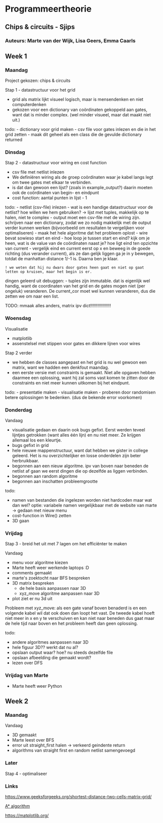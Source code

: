 # Programmeertheorie

## Chips & circuits - Sjips

### Auteurs: Marte van der Wijk, Lisa Geers, Emma Caarls

## Week 1

### Maandag

Project gekozen: chips & circuits

Stap 1 - datastructuur voor het grid
  - grid als matrix lijkt visueel logisch, maar is mensendenken en niet computerdenken
  - gekozen voor een dictionary van coördinaten gekoppeld aan gates, want dat is minder complex. (wel minder visueel, maar dat maakt niet uit.)

  todo:
    - dictionary voor grid maken
    - csv file voor gates inlezen en die in het grid zetten
    - maak dit geheel als een class die de gevulde dictionary returned

### Dinsdag

Stap 2 - datastructuur voor wiring en cost function
  - csv file met netlist inlezen
  - We definiëren wiring als de groep coördinaten waar je kabel langs legt om twee gates met elkaar te verbinden.
  - is dat dan gewoon een lijst? (zoals in example_output?) daarin moeten ook de coördinaten van begin- en eindpunt
  - cost function: aantal punten in lijst - 1

  todo:
    - netlist (csv-file) inlezen
    - wat is een handige datastructuur voor de netlist? hoe willen we hem gebruiken? -> lijst met tuples, makkelijk op te halen, niet te complex
    - output moet een csv-file met de wiring zijn. schrijven naar een dictionary, zodat we zo nodig makkelijk met de output verder kunnen werken (bijvoorbeeld om resultaten te vergelijken voor optimaliseren)
    - maak het hele algoritme dat het probleem oplost
    - wire bevat sowieso start en eind
    - hoe loop je tussen start en eind? kijk om je heen, wat is de value van de coördinaten naast je? hoe ligt eind ten opzichte van current
    - vergelijk eind en current eerst op x en beweeg in de goede richting (dus verander current), als ze dan gelijk liggen ga je in y bewegen, totdat de manhattan distance 1/-1 is. Daarna ben je klaar.

    ! we weten dat hij nu dwars door gates heen gaat en niet op gaat letten op kruisen, maar het begin is er.

  dingen geleerd uit debuggen:
    - tuples zijn immutable. dat is eigenlijk wel handig, want de coordinaten van het grid en de gates mogen niet (per ongeluk) veranderen. De current_cor moet wel kunnen veranderen, dus die zetten we om naar een list.

  TODO: mmaak alles anders, matrix ipv dict!!!!!!!!!!!!!!!!!

### Woensdag

Visualisatie
  - matplotlib
  - assenstelsel met stippen voor gates en dikkere lijnen voor wires

Stap 2 verder
  - we hebben de classes aangepast en het grid is nu wel gewoon een matrix, want we hadden een denkfout maandag.
  - een eerste versie met constraints is gemaakt. Niet alle opgaven hebben daarmee een oplossing, want hij zal soms vast komen te zitten door de constraints en niet meer kunnen uitkomen bij het eindpunt.

  todo:
    - presentatie maken
    - visualisatie maken
    - proberen door randomisen betere oplossingen te bedenken. (dus de bekende error voorkomen)

### Donderdag

Vandaag
  - visualisatie gedaan en daarin ook bugs gefixt. Eerst werden teveel lijntjes getrokken (want alles één lijn) en nu niet meer. Ze krijgen allemaal los een kleurtje.
  - bugs gefixt in grid
  - hele nieuwe mappenstructuur, want dat hebben we gister in college geleerd. Het is nu overzichtelijker en losse onderdelen zijn beter herbruikbaar.
  - begonnen aan een nieuw algoritme. ipv van boven naar beneden de netlist af gaan we eerst dingen die op dezelfde as liggen verbinden.
  - begonnen aan random algoritme
  - begonnen aan inschatten probleemgrootte

todo:
  - namen van bestanden die ingelezen worden niet hardcoden maar wat dan wel? optie: variabele namen vergelijkbaar met de website van marte -> gedaan met nieuw menu
  - cost-function in Wire() zetten
  - 3D gaan

### Vrijdag

Stap 3 - breid het uit met 7 lagen om het efficiënter te maken

Vandaag
  - menu voor algoritme kiezen
  - Marte heeft weer werkende laptops :D
  - comments gemaakt
  - marte's zoektocht naar BFS bespreken
  - 3D matrix bespreken
    - de hele basis aanpassen naar 3D
    - xyz_move algoritme aanpassen naar 3D
  - plot ziet er nu 3d uit

Probleem met xyz_move: als een gate vanaf boven benaderd is en een volgende kabel wil dat ook doen dan loopt het vast. De tweede kabel hoeft niet meer in x en y te verschuiven en kan niet naar beneden dus gaat maar de hele tijd naar boven en het probleem heeft dan geen oplossing.

todo:
  - andere algoritmes aanpassen naar 3D
  - hele figuur 3D?? werkt dat nu al?
  - opslaan output waar? hoe? nu steeds dezelfde file
  - opslaan afbeelding die gemaakt wordt?
  - lezen over DFS

### Vrijdag van Marte
- Marte heeft weer Python

## Week 2

### Maandag

Vandaag
  - 3D gemaakt
  - Marte leest over BFS
  - error uit straight_first halen -> verkeerd geindente return
  - algorithms van straight first en random netlist samengevoegd


### Later

Stap 4 - optimaliseer


### Links

https://www.geeksforgeeks.org/shortest-distance-two-cells-matrix-grid/

[A* algorithm](https://gist.github.com/jamiees2/5531924)

https://matplotlib.org/
